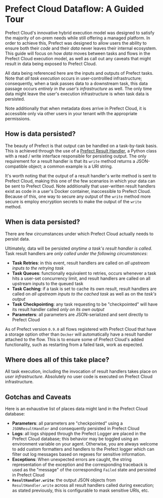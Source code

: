 # Prefect Cloud Dataflow: A Guided Tour

Prefect Cloud's innovative hybrid execution model was designed to satisfy the majority of on-prem needs while still offering a managed platform. In order to achieve this, Prefect was designed to allow users the ability to ensure both their _code_ and their _data_ never leaves their internal ecosystem. This guide will focus on how _data_ moves between tasks and flows in the Prefect Cloud execution model, as well as call out any caveats that might result in data being exposed to Prefect Cloud.

All data being referenced here are the inputs and outputs of Prefect tasks. Note that _all task execution_ occurs in user-controllled infrastructure; consequently, when a task passes data to a downstream task, this data passage occurs _entirely in the user's infrastructure_ as well. The only time data might leave the user's execution infrastructure is when task data is persisted.

Note additionally that when metadata does arrive in Prefect Cloud, it is accessible only via other users in your tenant with the appropriate permissions.

## How is data persisted?

The beauty of Prefect is that output can be handled on a task-by-task basis. This is achieved through the use of a [Prefect Result Handler](https://docs.prefect.io/core/concepts/results.html#result-handlers), a Python class with a read / write interface responsible for persisting output. The only requirement for a result handler is that its `write` method returns a JSON-compatible object; a common example is a URI string.

It's worth noting that the output of a result handler's write method is sent to Prefect Cloud, making this one of the few scenarios in which your data can be sent to Prefect Cloud. Note additionally that user-written result handlers exist as code in a user's Docker container, inaccessible to Prefect Cloud. Because of this, one way to secure any output of the `write` method more secure is employ encryption secrets to make the output of the `write` method.

## When is data persisted?

There are few circumstances under which Prefect Cloud actually needs to persist data.

Ultimately, data will be persisted _anytime a task's result handler is called_. Task result handlers are _only called under the following circumstances_:

- **Task Retries**: in this event, result handlers are called on _all upstream inputs to the retrying task_
- **Task Queues**: functionally equivalent to retries, occurs whenever a task hits a user-set concurrency limit, and result handlers are called on all upstream inputs to the queued task
- **Task Caching**: if a task is set to cache its own result, result handlers are called on _all upstream inputs to the cached task_ as well as on the _task's output_
- **Task Checkpointing**: any task requesting to be "checkpointed" will have its result handler called _only on its own output_
- **Parameters**: all parameters are JSON-serialized and sent directly to Prefect Cloud

As of Prefect version `0.9.0` all flows registered with Prefect Cloud that have a storage option other than `Docker` will automatically have a result handler attached to the flow. This is to ensure some of Prefect Cloud's added functionality, such as restarting from a failed task, work as expected.

## Where does all of this take place?

All task execution, including the invocation of result handlers takes place on _user infrastructure_. Absolutely no user code is executed on Prefect Cloud infrastructure.

## Gotchas and Caveats

Here is an exhaustive list of places data might land in the Prefect Cloud database:

- **Parameters**: all parameters are "checkpointed" using a `JSONResultHandler` and consequently persisted in Prefect Cloud
- **Logs**: all logs shipped through the Prefect Logger are placed in the Prefect Cloud database; this behavior may be toggled using an environment variable on your agent. Otherwise, you are always welcome to add custom formatters and handlers to the Prefect logger which can filter out log messages based on regexes for sensitive information.
- **Exceptions**: When unexpected errors are caught, the string representation of the exception and the corresponding traceback is used as the "message" of the corresponding `Failed` state and persisted in Prefect Cloud
- **`ResultHandler.write`**: the output JSON objects from `ResultHandler.write` across all result handlers called during execution; as stated previously, this is configurable to mask sensitive URIs, etc.
